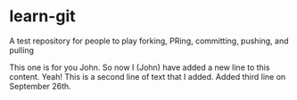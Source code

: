 
# learn-git

A test repository for people to play forking, PRing, committing, pushing, and pulling

This one is for you John.
So now I (John) have added a new line to this content. Yeah!
This is a second line of text that I added.
Added third line on September 26th.
